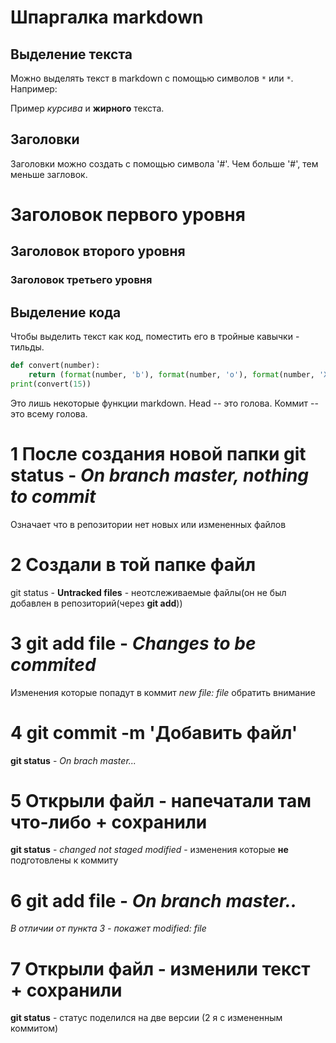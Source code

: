 # Шпаргалка markdown

## Выделение текста

Можно выделять текст в markdown с помощью символов `*` или `*`. Например:

Пример _курсива_ и **жирного** текста.

## Заголовки

Заголовки можно создать с помощью символа '#'. Чем больше '#', тем меньше загловок.

# Заголовок первого уровня

## Заголовок второго уровня

### Заголовок третьего уровня

## Выделение кода

Чтобы выделить текст как код, поместить его в тройные кавычки - тильды.

```Python
def convert(number):
    return (format(number, 'b'), format(number, 'o'), format(number, 'X'))
print(convert(15))
```

Это лишь некоторые функции markdown.
Head -- это голова.
Коммит -- это всему голова.

# 1 После создания новой папки **git status** - _On branch master, nothing to commit_

Означает что в репозитории нет новых или измененных файлов

# 2 Создали в той папке файл

git status - **Untracked files** - неотслеживаемые файлы(он не был добавлен в репозиторий(через **git add**))

# 3 **git add file** - _Changes to be commited_

Изменения которые попадут в коммит
_new file: file_ обратить внимание

# 4 **git commit -m 'Добавить файл'**

**git status** - _On brach master..._

# 5 Открыли файл - напечатали там что-либо + сохранили

**git status** - _changed not staged_ _modified_ - изменения которые **не** подготовлены к коммиту

# 6 **git add file** - _On branch master.._

_В отличии от пункта 3 - покажет modified: file_

# 7 Открыли файл - изменили текст + сохранили

**git status** - статус поделился на две версии (2 я с измененным коммитом)
